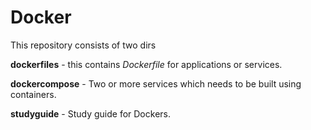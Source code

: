 # Docker

This repository consists of two dirs

**dockerfiles** - this contains *Dockerfile* for applications or services.

**dockercompose** - Two or more services which needs to be built using containers.

**studyguide** - Study guide for Dockers.
